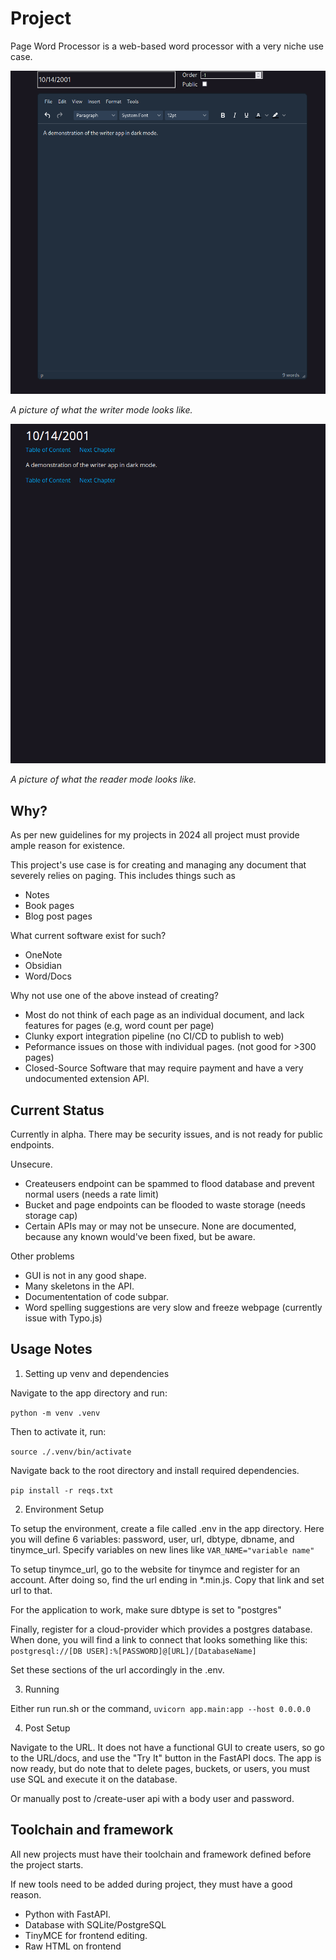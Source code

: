 # Project
Page Word Processor is a web-based word processor with a very niche use case.

![Writer Demo](demos/WriterDEMO.png)

*A picture of what the writer mode looks like.*

![Reader Demo](demos/ReaderDEMO.png)

*A picture of what the reader mode looks like.*

## Why?
As per new guidelines for my projects in 2024 all project must provide ample 
reason for existence.

This project's use case is for creating and managing any document that severely relies on paging.
This includes things such as

- Notes
- Book pages
- Blog post pages

What current software exist for such?

- OneNote
- Obsidian
- Word/Docs

Why not use one of the above instead of creating?

- Most do not think of each page as an individual document, and lack features for pages (e.g, word count per page)
- Clunky export integration pipeline (no CI/CD to publish to web)
- Peformance issues on those with individual pages. (not good for >300 pages)
- Closed-Source Software that may require payment and have a very undocumented extension API.

## Current Status
Currently in alpha. There may be security issues, and is not ready for public endpoints.

Unsecure.

- Createusers endpoint can be spammed to flood database and prevent normal users (needs a rate limit)
- Bucket and page endpoints can be flooded to waste storage (needs storage cap)
- Certain APIs may or may not be unsecure. None are documented, because any known would've been fixed, but be aware.

Other problems

- GUI is not in any good shape.
- Many skeletons in the API.
- Documententation of code subpar.
- Word spelling suggestions are very slow and freeze webpage (currently issue with Typo.js)

## Usage Notes

1. Setting up venv and dependencies

Navigate to the app directory and run:

```python -m venv .venv```

Then to activate it, run:

```source ./.venv/bin/activate```

Navigate back to the root directory and install required dependencies.

```pip install -r reqs.txt```

2. Environment Setup

To setup the environment, create a file called .env in the app directory. 
Here you will define 6 variables: password, user, url, dbtype, dbname, and tinymce_url. 
Specify variables on new lines like ```VAR_NAME="variable name"```

To setup tinymce_url, go to the website for tinymce and register for an account. After doing so,
find the url ending in *.min.js. Copy that link and set url to that.

For the application to work, make sure dbtype is set to "postgres"

Finally, register for a cloud-provider which provides a postgres database. When done, you will find a link 
to connect that looks something like this:
```postgresql://[DB USER]:%[PASSWORD]@[URL]/[DatabaseName]```

Set these sections of the url accordingly in the .env.

3. Running

Either run run.sh or the command, 
```uvicorn app.main:app --host 0.0.0.0```

4. Post Setup

Navigate to the URL. It does not have a functional GUI to create users, so go to the URL/docs, and use the "Try It" button in the FastAPI docs. 
The app is now ready, but do note that to delete pages, buckets, or users, you must use SQL and execute it on the database.

Or manually post to /create-user api with a body user and password.

## Toolchain and framework
All new projects must have their toolchain and framework defined before the project starts.

If new tools need to be added during project, they must have a good reason.

- Python with FastAPI.
- Database with SQLite/PostgreSQL
- TinyMCE for frontend editing.
- Raw HTML on frontend
